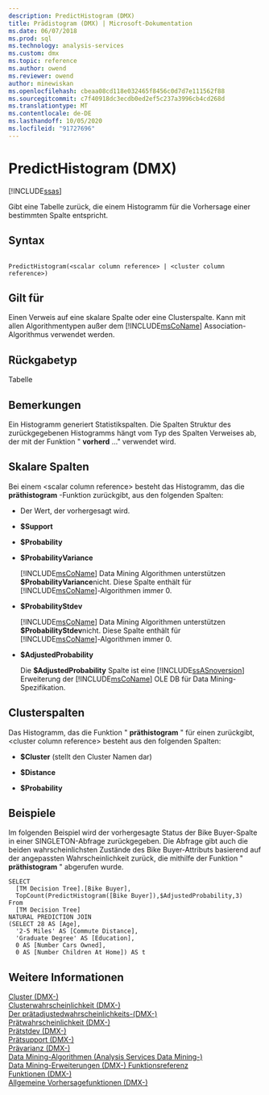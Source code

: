 ```yaml
---
description: PredictHistogram (DMX)
title: Prädistogram (DMX) | Microsoft-Dokumentation
ms.date: 06/07/2018
ms.prod: sql
ms.technology: analysis-services
ms.custom: dmx
ms.topic: reference
ms.author: owend
ms.reviewer: owend
author: minewiskan
ms.openlocfilehash: cbeaa08cd118e032465f8456c0d7d7e111562f88
ms.sourcegitcommit: c7f40918dc3ecdb0ed2ef5c237a3996cb4cd268d
ms.translationtype: MT
ms.contentlocale: de-DE
ms.lasthandoff: 10/05/2020
ms.locfileid: "91727696"
---
```

# <a name="predicthistogram-dmx"></a>PredictHistogram (DMX)
[!INCLUDE[ssas](../includes/applies-to-version/ssas.md)]

  Gibt eine Tabelle zurück, die einem Histogramm für die Vorhersage einer bestimmten Spalte entspricht.  
  
## <a name="syntax"></a>Syntax  
  
```  
  
PredictHistogram(<scalar column reference> | <cluster column reference>)  
```  
  
## <a name="applies-to"></a>Gilt für  
 Einen Verweis auf eine skalare Spalte oder eine Clusterspalte. Kann mit allen Algorithmentypen außer dem [!INCLUDE[msCoName](../includes/msconame-md.md)] Association-Algorithmus verwendet werden.  
  
## <a name="return-type"></a>Rückgabetyp  
 Tabelle  
  
## <a name="remarks"></a>Bemerkungen  
 Ein Histogramm generiert Statistikspalten. Die Spalten Struktur des zurückgegebenen Histogramms hängt vom Typ des Spalten Verweises ab, der mit der Funktion " **vorherd** ..." verwendet wird.  
  
## <a name="scalar-columns"></a>Skalare Spalten  
 Bei einem \<scalar column reference> besteht das Histogramm, das die **präthistogram** -Funktion zurückgibt, aus den folgenden Spalten:  
  
-   Der Wert, der vorhergesagt wird.  
  
-   **$Support**  
  
-   **$Probability**  
  
-   **$ProbabilityVariance**  
  
     [!INCLUDE[msCoName](../includes/msconame-md.md)] Data Mining Algorithmen unterstützen **$ProbabilityVariance**nicht. Diese Spalte enthält für [!INCLUDE[msCoName](../includes/msconame-md.md)]-Algorithmen immer 0.  
  
-   **$ProbabilityStdev**  
  
     [!INCLUDE[msCoName](../includes/msconame-md.md)] Data Mining Algorithmen unterstützen **$ProbabilityStdev**nicht. Diese Spalte enthält für [!INCLUDE[msCoName](../includes/msconame-md.md)]-Algorithmen immer 0.  
  
-   **$AdjustedProbability**  
  
     Die **$AdjustedProbability** Spalte ist eine [!INCLUDE[ssASnoversion](../includes/ssasnoversion-md.md)] Erweiterung der [!INCLUDE[msCoName](../includes/msconame-md.md)] OLE DB für Data Mining-Spezifikation.  
  
## <a name="cluster-columns"></a>Clusterspalten  
 Das Histogramm, das die Funktion " **präthistogram** " für einen zurückgibt, \<cluster column reference> besteht aus den folgenden Spalten:  
  
-   **$Cluster** (stellt den Cluster Namen dar)  
  
-   **$Distance**  
  
-   **$Probability**  
  
## <a name="examples"></a>Beispiele  
 Im folgenden Beispiel wird der vorhergesagte Status der Bike Buyer-Spalte in einer SINGLETON-Abfrage zurückgegeben. Die Abfrage gibt auch die beiden wahrscheinlichsten Zustände des Bike Buyer-Attributs basierend auf der angepassten Wahrscheinlichkeit zurück, die mithilfe der Funktion " **präthistogram** " abgerufen wurde.  
  
```  
SELECT  
  [TM Decision Tree].[Bike Buyer],  
  TopCount(PredictHistogram([Bike Buyer]),$AdjustedProbability,3)  
From  
  [TM Decision Tree]  
NATURAL PREDICTION JOIN  
(SELECT 28 AS [Age],  
  '2-5 Miles' AS [Commute Distance],  
  'Graduate Degree' AS [Education],  
  0 AS [Number Cars Owned],  
  0 AS [Number Children At Home]) AS t  
```  
  
## <a name="see-also"></a>Weitere Informationen  
 [Cluster &#40;DMX-&#41;](../dmx/cluster-dmx.md)   
 [Clusterwahrscheinlichkeit &#40;DMX-&#41;](../dmx/clusterprobability-dmx.md)   
 [Der prätadjustedwahrscheinlichkeits-&#40;DMX-&#41;](../dmx/predictadjustedprobability-dmx.md)   
 [Prätwahrscheinlichkeit &#40;DMX-&#41;](../dmx/predictprobability-dmx.md)   
 [Prätstdev &#40;DMX-&#41;](../dmx/predictstdev-dmx.md)   
 [Prätsupport &#40;DMX-&#41;](../dmx/predictsupport-dmx.md)   
 [Prävarianz &#40;DMX-&#41;](../dmx/predictvariance-dmx.md)   
 [Data Mining-Algorithmen &#40;Analysis Services Data Mining-&#41;](/analysis-services/data-mining/data-mining-algorithms-analysis-services-data-mining)   
 [Data Mining-Erweiterungen &#40;DMX-&#41; Funktionsreferenz](../dmx/data-mining-extensions-dmx-function-reference.md)   
 [Funktionen &#40;DMX-&#41;](../dmx/functions-dmx.md)   
 [Allgemeine Vorhersagefunktionen &#40;DMX-&#41;](../dmx/general-prediction-functions-dmx.md)  
  
